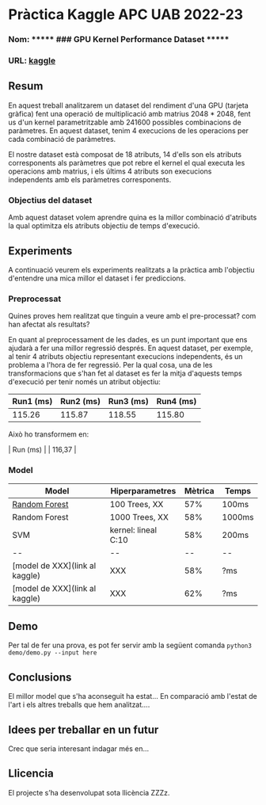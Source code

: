 # Pràctica Kaggle APC UAB 2022-23
### Nom: ***** ### GPU Kernel Performance Dataset *****
### URL: [kaggle](https://www.kaggle.com/datasets/rupals/gpu-runtime)
## Resum
En aquest treball analitzarem un dataset del rendiment d'una GPU (tarjeta gràfica) fent una operació de multiplicació amb matrius 2048 * 2048, fent us d'un kernel parametritzable amb 241600 possibles combinacions de paràmetres. En aquest dataset, tenim 4 execucions de les operacions per cada combinació de paràmetres.

El nostre dataset està composat de 18 atributs, 14 d'ells son els atributs corresponents als paràmetres que pot rebre el kernel el qual executa les operacions amb matrius, i els últims 4 atributs son execucions independents amb els paràmetres corresponents.

### Objectius del dataset
Amb aquest dataset volem aprendre quina es la millor combinació d'atributs la qual optimitza els atributs objectiu de temps d'execució.

## Experiments
A continuació veurem els experiments realitzats a la pràctica amb l'objectiu d'entendre una mica millor el dataset i fer prediccions.

### Preprocessat
Quines proves hem realitzat que tinguin a veure amb el pre-processat? com han afectat als resultats?

En quant al preprocessament de les dades, es un punt important que ens ajudarà a fer una millor regressió després. En aquest dataset, per exemple, al tenir 4 atributs objectiu representant execucions independents, és un problema a l'hora de fer regressió. Per la qual cosa, una de les transformacions que s'han fet al dataset es fer la mitja d'aquests temps d'execució per tenir només un atribut objectiu:

| Run1 (ms) | Run2 (ms) | Run3 (ms) | Run4 (ms) | 
| -- | -- | -- | -- |
| 115.26 | 115.87 | 118.55 | 115.80 |

Això ho transformem en: 

| Run (ms) |
| 116,37 |
### Model
| Model | Hiperparametres | Mètrica | Temps |
| -- | -- | -- | -- |
| [Random Forest](link) | 100 Trees, XX | 57% | 100ms |
| Random Forest | 1000 Trees, XX | 58% | 1000ms |
| SVM | kernel: lineal C:10 | 58% | 200ms |
| -- | -- | -- | -- |
| [model de XXX](link al kaggle) | XXX | 58% | ?ms |
| [model de XXX](link al kaggle) | XXX | 62% | ?ms |
## Demo
Per tal de fer una prova, es pot fer servir amb la següent comanda
``` python3 demo/demo.py --input here ```
## Conclusions
El millor model que s'ha aconseguit ha estat...
En comparació amb l'estat de l'art i els altres treballs que hem analitzat....
## Idees per treballar en un futur
Crec que seria interesant indagar més en...
## Llicencia
El projecte s’ha desenvolupat sota llicència ZZZz.
